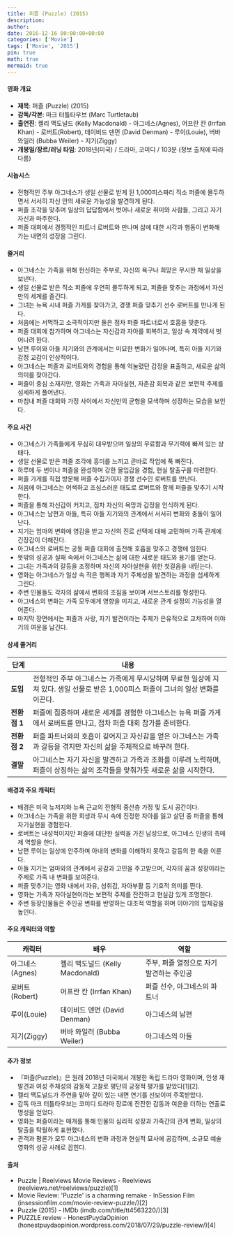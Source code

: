 ```yaml
---
title: 퍼즐 (Puzzle) (2015)
description: 
author: 
date: 2016-12-16 00:00:00+00:00
categories: ['Movie']
tags: ['Movie', '2015']
pin: true
math: true
mermaid: true
---
```

#### 영화 개요

- **제목**: 퍼즐 (Puzzle) (2015)  
- **감독/각본**: 마크 터틀타우브 (Marc Turtletaub)  
- **출연진**: 켈리 맥도널드 (Kelly Macdonald) - 아그네스(Agnes), 어프란 칸 (Irrfan Khan) - 로버트(Robert), 데이비드 덴먼 (David Denman) - 루이(Louie), 버바 와일러 (Bubba Weiler) - 지기(Ziggy)  
- **개봉일/장르/러닝 타임**: 2018년(미국) / 드라마, 코미디 / 103분 (정보 출처에 따라 다름)  

#### 시놉시스

- 전형적인 주부 아그네스가 생일 선물로 받게 된 1,000피스짜리 직소 퍼즐에 몰두하면서 서서히 자신 안의 새로운 가능성을 발견하게 된다.  
- 퍼즐 조각을 맞추며 일상의 답답함에서 벗어나 새로운 취미와 사람들, 그리고 자기 자신과 마주한다.  
- 퍼즐 대회에서 경쟁적인 파트너 로버트와 만나며 삶에 대한 시각과 행동이 변화해 가는 내면의 성장을 그린다.  

#### 줄거리

- 아그네스는 가족을 위해 헌신하는 주부로, 자신의 욕구나 희망은 무시한 채 일상을 보낸다.  
- 생일 선물로 받은 직소 퍼즐에 우연히 몰두하게 되고, 퍼즐을 맞추는 과정에서 자신만의 세계를 즐긴다.  
- 그녀는 뉴욕 시내 퍼즐 가게를 찾아가고, 경쟁 퍼즐 맞추기 선수 로버트를 만나게 된다.  
- 처음에는 서먹하고 소극적이지만 둘은 점차 퍼즐 파트너로서 호흡을 맞춘다.  
- 퍼즐 대회에 참가하며 아그네스는 자신감과 자아를 회복하고, 일상 속 제약에서 벗어나려 한다.  
- 남편 루이와 아들 지기와의 관계에서는 미묘한 변화가 일어나며, 특히 아들 지기와 감정 교감이 인상적이다.  
- 아그네스는 퍼즐과 로버트와의 경험을 통해 억눌렸던 감정을 표출하고, 새로운 삶의 의미를 찾아간다.  
- 퍼즐이 중심 소재지만, 영화는 가족과 자아실현, 자존감 회복과 같은 보편적 주제를 섬세하게 풀어낸다.  
- 마침내 퍼즐 대회와 가정 사이에서 자신만의 균형을 모색하며 성장하는 모습을 보인다.  

#### 주요 사건

- 아그네스가 가족들에게 무심히 대우받으며 일상의 무료함과 무기력에 빠져 있는 상태다.  
- 생일 선물로 받은 퍼즐 조각에 흥미를 느끼고 곧바로 작업에 푹 빠진다.  
- 하루에 두 번이나 퍼즐을 완성하며 강한 몰입감을 경험, 현실 탈출구를 마련한다.  
- 퍼즐 가게를 직접 방문해 퍼즐 수집가이자 경쟁 선수인 로버트를 만난다.  
- 처음에 아그네스는 어색하고 조심스러운 태도로 로버트와 함께 퍼즐을 맞추기 시작한다.  
- 퍼즐을 통해 자신감이 커지고, 점차 자신의 욕망과 감정을 인식하게 된다.  
- 아그네스는 남편과 아들, 특히 아들 지기와의 관계에서 서서히 변화와 충돌이 일어난다.  
- 지기는 엄마의 변화에 영감을 받고 자신의 진로 선택에 대해 고민하며 가족 관계에 긴장감이 더해진다.  
- 아그네스와 로버트는 공동 퍼즐 대회에 출전해 호흡을 맞추고 경쟁에 임한다.  
- 뜻밖의 성공과 실패 속에서 아그네스는 삶에 대한 새로운 태도와 용기를 얻는다.  
- 그녀는 가족과의 갈등을 조정하며 자신의 자아실현을 위한 첫걸음을 내딛는다.  
- 영화는 아그네스가 일상 속 작은 행복과 자기 주체성을 발견하는 과정을 섬세하게 그린다.  
- 주변 인물들도 각자의 삶에서 변화의 조짐을 보이며 서브스토리를 형성한다.  
- 아그네스의 변화는 가족 모두에게 영향을 미치고, 새로운 관계 설정의 가능성을 열어준다.  
- 마지막 장면에서는 퍼즐과 사랑, 자기 발견이라는 주제가 은유적으로 교차하며 이야기의 여운을 남긴다.  

#### 상세 줄거리

| **단계** | **내용** |
|----------|----------|
| **도입** | 전형적인 주부 아그네스는 가족에게 무시당하며 무료한 일상에 지쳐 있다. 생일 선물로 받은 1,000피스 퍼즐이 그녀의 일상 변화를 이끈다. |
| **전환점 1** | 퍼즐에 집중하며 새로운 세계를 경험한 아그네스는 뉴욕 퍼즐 가게에서 로버트를 만나고, 점차 퍼즐 대회 참가를 준비한다. |
| **전환점 2** | 퍼즐 파트너와의 호흡이 깊어지고 자신감을 얻은 아그네스는 가족과 갈등을 겪지만 자신의 삶을 주체적으로 바꾸려 한다. |
| **결말** | 아그네스는 자기 자신을 발견하고 가족과 조화를 이루려 노력하며, 퍼즐이 상징하는 삶의 조각들을 맞춰가듯 새로운 삶을 시작한다. |

#### 배경과 주요 캐릭터

- 배경은 미국 뉴저지와 뉴욕 근교의 전형적 중산층 가정 및 도시 공간이다.  
- 아그네스는 가족을 위한 희생과 무시 속에 진정한 자아를 잃고 살던 중 퍼즐을 통해 자기실현을 경험한다.  
- 로버트는 내성적이지만 퍼즐에 대단한 실력을 가진 남성으로, 아그네스 인생의 촉매제 역할을 한다.  
- 남편 루이는 일상에 안주하며 아내의 변화를 이해하지 못하고 갈등의 한 축을 이룬다.  
- 아들 지기는 엄마와의 관계에서 공감과 고민을 주고받으며, 각자의 꿈과 성장이라는 주제로 가족 내 변화를 보여준다.  
- 퍼즐 맞추기는 영화 내에서 자유, 성취감, 자아부활 등 기호적 의미를 띈다.  
- 영화는 가족과 자아실현이라는 보편적 주제를 잔잔하고 현실감 있게 조명한다.  
- 주변 등장인물들은 주인공 변화를 반영하는 대조적 역할을 하며 이야기의 입체감을 높인다.  

#### 주요 캐릭터와 역할

| **캐릭터** | **배우** | **역할** |
|------------|----------|----------|
| 아그네스(Agnes) | 켈리 맥도널드 (Kelly Macdonald) | 주부, 퍼즐 열정으로 자기 발견하는 주인공 |
| 로버트(Robert) | 어프란 칸 (Irrfan Khan) | 퍼즐 선수, 아그네스의 파트너 |
| 루이(Louie) | 데이비드 덴먼 (David Denman) | 아그네스의 남편 |
| 지기(Ziggy) | 버바 와일러 (Bubba Weiler) | 아그네스의 아들 |

#### 추가 정보

- 『퍼즐(Puzzle)』은 원래 2018년 미국에서 개봉한 독립 드라마 영화이며, 인생 재발견과 여성 주체성의 감동적 고찰로 평단의 긍정적 평가를 받았다[1][2].  
- 켈리 맥도널드가 주연을 맡아 깊이 있는 내면 연기를 선보이며 주목받았다.  
- 감독 마크 터틀타우브는 코미디 드라마 장르에 잔잔한 감동과 여운을 더하는 연출로 명성을 얻었다.  
- 영화는 퍼즐이라는 매개를 통해 인물의 심리적 성장과 가족간의 관계 변화, 일상의 탈출을 탁월하게 표현했다.  
- 관객과 평론가 모두 아그네스의 변화 과정과 현실적 묘사에 공감하며, 소규모 예술영화의 성공 사례로 꼽힌다.  

#### 출처

- Puzzle | Reelviews Movie Reviews - Reelviews (reelviews.net/reelviews/puzzle)[1]  
- Movie Review: 'Puzzle' is a charming remake - InSession Film (insessionfilm.com/movie-review-puzzle/)[2]  
- Puzzle (2015) - IMDb (imdb.com/title/tt4563220/)[3]  
- PUZZLE review - HonestPuydaOpinion (honestpuydaopinion.wordpress.com/2018/07/29/puzzle-review/)[4]
